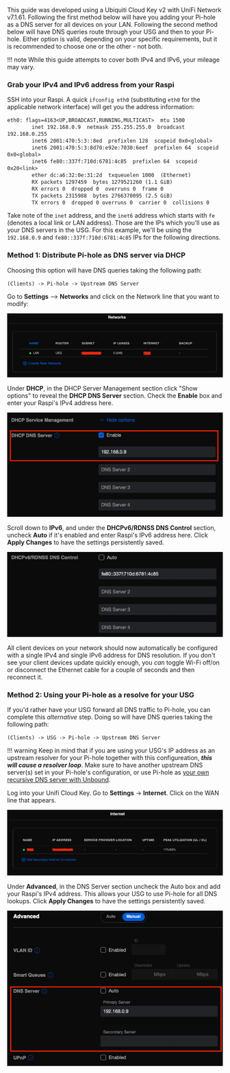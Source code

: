 This guide was developed using a Ubiquiti Cloud Key v2 with UniFi Network v7.1.61. Following the first method below will have you adding your Pi-hole as a DNS server for all devices on your LAN. Following the second method below will have DNS queries route through your USG and then to your Pi-hole. Either option is valid, depending on your specific requirements, but it is recommended to choose one or the other - not both.

!!! note
    While this guide attempts to cover both IPv4 and IPv6, your mileage may vary.

### Grab your IPv4 and IPv6 address from your Raspi

SSH into your Raspi. A quick `ifconfig eth0` (substituting `eth0` for the applicable network interface) will get you the address information:

```
eth0: flags=4163<UP,BROADCAST,RUNNING,MULTICAST>  mtu 1500
        inet 192.168.0.9  netmask 255.255.255.0  broadcast 192.168.0.255
        inet6 2001:470:5:3::8ed  prefixlen 128  scopeid 0x0<global>
        inet6 2001:470:5:3:8d70:e92e:7030:6eef  prefixlen 64  scopeid 0x0<global>
        inet6 fe80::337f:710d:6781:4c85  prefixlen 64  scopeid 0x20<link>
        ether dc:a6:32:0e:31:2d  txqueuelen 1000  (Ethernet)
        RX packets 1297459  bytes 1279521260 (1.1 GiB)
        RX errors 0  dropped 0  overruns 0  frame 0
        TX packets 2315988  bytes 2766370095 (2.5 GiB)
        TX errors 0  dropped 0 overruns 0  carrier 0  collisions 0
```

Take note of the `inet` address, and the `inet6` address which starts with `fe` (denotes a local link or LAN address). Those are the IPs which you'll use as your DNS servers in the USG. For this example, we'll be using the `192.168.0.9` and `fe80::337f:710d:6781:4c85` IPs for the following directions.

### Method 1: Distribute Pi-hole as DNS server via DHCP

Choosing this option will have DNS queries taking the following path:

```
(Clients) -> Pi-hole -> Upstream DNS Server
```

Go to **Settings** --> **Networks** and click on the Network line that you want to modify:

![Screenshot of USG LAN](../images/routers/usg-lan.png)

Under **DHCP**, in the DHCP Server Management section click "Show options" to reveal the **DHCP DNS Server** section. Check the **Enable** box and enter your Raspi's IPv4 address here.

![Screenshot of USG LAN DHCP settings](../images/routers/usg-lan-dhcp.png)

Scroll down to **IPv6**, and under the **DHCPv6/RDNSS DNS Control** section, uncheck **Auto** if it's enabled and enter Raspi's IPv6 address here. Click **Apply Changes** to have the settings persistently saved.

![Screenshot of USG LAN DHCPv6 settings](../images/routers/usg-lan-dhcpv6.png)

All client devices on your network should now automatically be configured with a single IPv4 and single IPv6 address for DNS resolution. If you don't see your client devices update quickly enough, you *can* toggle Wi-Fi off/on or disconnect the Ethernet cable for a couple of seconds and then reconnect it.

### Method 2: Using your Pi-hole as a resolve for your USG

If you'd rather have your USG forward all DNS traffic to Pi-hole, you can complete this *alternative* step. Doing so will have DNS queries taking the following path:

```
(Clients) -> USG -> Pi-hole -> Upstream DNS Server
```

!!! warning
    Keep in mind that if you are using your USG's IP address as an upstream resolver for your Pi-hole together with this configureation, ***this will cause a resolver loop***. Make sure to have another upstream DNS server(s) set in your Pi-hole's configuration, or use Pi-hole as [your own recursive DNS server with Unbound](https://docs.pi-hole.net/guides/dns/unbound/?h=unbound#configure-unbound).

Log into your Unifi Cloud Key. Go to **Settings** -> **Internet**. Click on the WAN line that appears.

![Screenshot of USG WAN](../images/routers/usg-wan.png)

Under **Advanced**, in the DNS Server section uncheck the Auto box and add your Raspi's IPv4 address. This allows your USG to use Pi-hole for all DNS lookups. Click **Apply Changes** to have the settings persistently saved.

![Screenshot of USG WAN Advanced settings](../images/routers/usg-wan-advanced.png)
